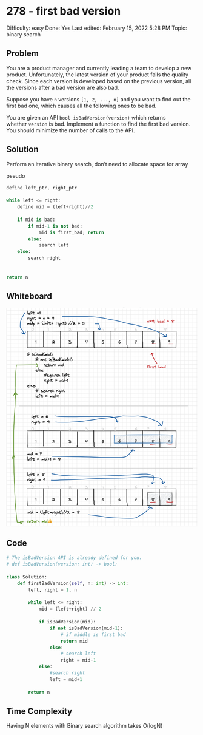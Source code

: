 # 278 - first bad version

Difficulty: easy
Done: Yes
Last edited: February 15, 2022 5:28 PM
Topic: binary search

## Problem

You are a product manager and currently leading a team to develop a new product. Unfortunately, the latest version of your product fails the quality check. Since each version is developed based on the previous version, all the versions after a bad version are also bad.

Suppose you have `n` versions `[1, 2, ..., n]` and you want to find out the first bad one, which causes all the following ones to be bad.

You are given an API `bool isBadVersion(version)` which returns whether `version` is bad. Implement a function to find the first bad version. You should minimize the number of calls to the API.

## Solution

Perform an iterative binary search, don’t need to allocate space for array

pseudo

```python
define left_ptr, right_ptr

while left <= right:
	define mid = (left+right)//2

	if mid is bad: 
		if mid-1 is not bad:
			mid is first_bad; return
		else: 
			search left
	else:
		search right
			

return n

```

## Whiteboard

![Screen Shot 2022-02-15 at 5.14.10 PM.png](images/278.png)

## Code

```python
# The isBadVersion API is already defined for you.
# def isBadVersion(version: int) -> bool:

class Solution:
    def firstBadVersion(self, n: int) -> int:
        left, right = 1, n
        
        while left <= right:            
            mid = (left+right) // 2
            
            if isBadVersion(mid):
                if not isBadVersion(mid-1):
                    # if middle is first bad
                    return mid
                else:
                    # search left
                    right = mid-1
            else: 
                #search right
                left = mid+1
                
        return n
```

## Time Complexity

Having N elements with Binary search algorithm takes O(logN)